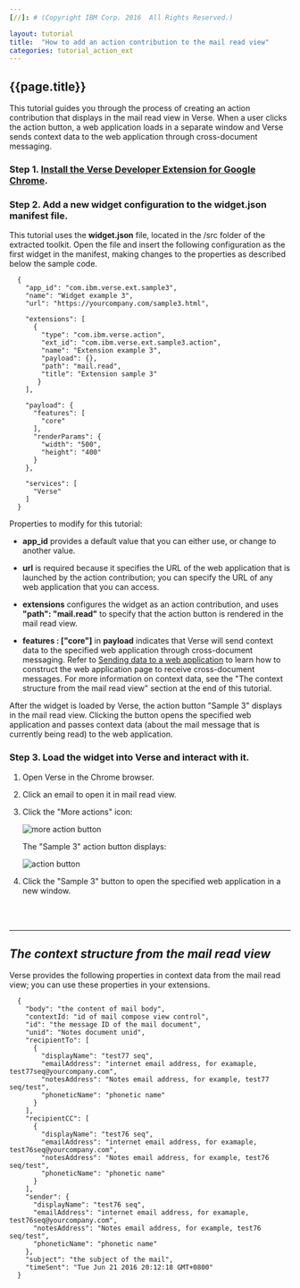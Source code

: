 ```yaml
---
[//]: # (Copyright IBM Corp. 2016  All Rights Reserved.)

layout: tutorial
title:  "How to add an action contribution to the mail read view"
categories: tutorial_action_ext
---
```


## {{page.title}}  

This tutorial guides you through the process of creating an action contribution that displays in the mail read view in Verse. When a user clicks the action button, a web application loads in a separate window and Verse sends context data to the web application through cross-document messaging.

### Step 1. [Install the Verse Developer Extension for Google Chrome][1].

### Step 2. Add a new widget configuration to the widget.json manifest file.

This tutorial uses the __widget.json__ file, located in the /src folder of the extracted toolkit. Open the file and insert the following configuration as the first widget in the manifest, making changes to the properties as described below the sample code.  

```
  {
    "app_id": "com.ibm.verse.ext.sample3",
    "name": "Widget example 3",
    "url": "https://yourcompany.com/sample3.html",
    
    "extensions": [
      {
        "type": "com.ibm.verse.action",
        "ext_id": "com.ibm.verse.ext.sample3.action",
        "name": "Extension example 3",
        "payload": {},
        "path": "mail.read",
        "title": "Extension sample 3"
       }
    ],

    "payload": {
      "features": [
        "core"
      ],
      "renderParams": {
        "width": "500",
        "height": "400"
      }
    },

    "services": [
      "Verse"
    ]
  }
```

Properties to modify for this tutorial:

* __app_id__ provides a default value that you can either use, or change to another value.

* __url__ is required because it specifies the URL of the web application that is launched by the action contribution; you can specify the URL of any web application that you can access.

* __extensions__ configures the widget as an action contribution, and uses __"path": "mail.read"__ to specify that the action button is rendered in the mail read view. 

* __features : ["core"]__ in __payload__ indicates that Verse will send context data to the specified web application through cross-document messaging. Refer to [Sending data to a web application][4] to learn how to construct the web application page to receive cross-document messages. For more information on context data, see the "The context structure from the mail read view" section at the end of this tutorial.

After the widget is loaded by Verse, the action button "Sample 3" displays in the mail read view. Clicking the button opens the specified web application and passes context data (about the mail message that is currently being read) to the web application.

### Step 3. Load the widget into Verse and interact with it.

1.	Open Verse in the Chrome browser.

2.	Click an email to open it in mail read view.

3.	Click the "More actions" icon:

    ![more action button]({{site.baseurl}}/tutorials/img/mailread_more.png)   

    The "Sample 3" action button displays:

    ![action button]({{site.baseurl}}/tutorials/img/mailread_action.png)  

4.	Click the "Sample 3" button to open the specified web application in a new window.


<br><br>
<hr>

## _The context structure from the mail read view_

Verse provides the following properties in context data from the mail read view; you can use these properties in your extensions.

```
  {
    "body": "the content of mail body",
    "contextId: "id of mail compose view control",
    "id": "the message ID of the mail document",
    "unid": "Notes document unid",
    "recipientTo": [
      {
        "displayName": "test77 seq",
        "emailAddress": "internet email address, for examaple, test77seq@yourcompany.com",
        "notesAddress": "Notes email address, for example, test77 seq/test",
        "phoneticName": "phonetic name"
      }
    ],
    "recipientCC": [
      {
        "displayName": "test76 seq",
        "emailAddress": "internet email address, for examaple, test76seq@yourcompany.com",
        "notesAddress": "Notes email address, for example, test76 seq/test",
        "phoneticName": "phonetic name"
      }
    ],
    "sender": {
      "displayName": "test76 seq",
      "emailAddress": "internet email address, for examaple, test76seq@yourcompany.com",
      "notesAddress": "Notes email address, for example, test76 seq/test",
      "phoneticName": "phonetic name"
    },
    "subject": "the subject of the mail",
    "timeSent": "Tue Jun 21 2016 20:12:18 GMT+0800"
  }

```



[1]: {{site.baseurl}}/tutorials/ext-install-toolkit.html
[2]: {{site.verse-developer-chrome-ext}}
[3]: {{site.baseurl}}/tutorials/ext-action-contribution.html
[4]: {{site.baseurl}}/tutorials/ext-send-data-to-app.html
